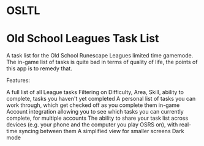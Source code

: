 # OSLTL
# Old School Leagues Task List

A task list for the Old School Runescape Leagues limited time gamemode.
The in-game list of tasks is quite bad in terms of quality of life, the points of this app is to remedy that.

Features:

A full list of all League tasks
Filtering on Difficulty, Area, Skill, ability to complete, tasks you haven't yet completed
A personal list of tasks you can work through, which get checked off as you complete them in-game
Account integration allowing you to see which tasks you can currently complete, for multiple accounts
The ability to share your task list across devices (e.g. your phone and the computer you play OSRS on), with real-time syncing between them
A simplified view for smaller screens
Dark mode